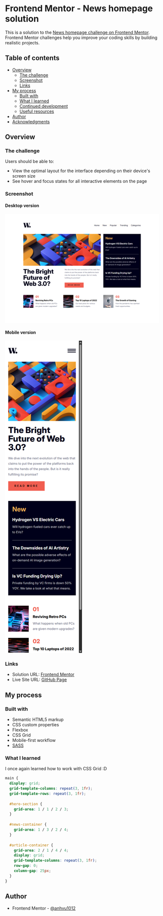 # Frontend Mentor - News homepage solution

This is a solution to the [News homepage challenge on Frontend Mentor](https://www.frontendmentor.io/challenges/news-homepage-H6SWTa1MFl). Frontend Mentor challenges help you improve your coding skills by building realistic projects.

## Table of contents

- [Overview](#overview)
  - [The challenge](#the-challenge)
  - [Screenshot](#screenshot)
  - [Links](#links)
- [My process](#my-process)
  - [Built with](#built-with)
  - [What I learned](#what-i-learned)
  - [Continued development](#continued-development)
  - [Useful resources](#useful-resources)
- [Author](#author)
- [Acknowledgments](#acknowledgments)

## Overview

### The challenge

Users should be able to:

- View the optimal layout for the interface depending on their device's screen size
- See hover and focus states for all interactive elements on the page

### Screenshot

#### Desktop version

![](solutions/desktop_version.png)

#### Mobile version

![](solutions/mobile_version.png)

### Links

- Solution URL: [Frontend Mentor](https://www.frontendmentor.io/solutions/news-homepage-DJPHHsOZPs)
- Live Site URL: [GitHub Page](https://anhvu1012.github.io/News-Homepage/)

## My process

### Built with

- Semantic HTML5 markup
- CSS custom properties
- Flexbox
- CSS Grid
- Mobile-first workflow
- [SASS](https://sass-lang.com/)

### What I learned

I once again learned how to work with CSS Grid :D

```css
main {
  display: grid;
  grid-template-columns: repeat(3, 1fr);
  grid-template-rows: repeat(3, 1fr);

  #hero-section {
    grid-area: 1 / 1 / 2 / 3;
  }

  #news-container {
    grid-area: 1 / 3 / 2 / 4;
  }

  #article-container {
    grid-area: 2 / 1 / 4 / 4;
    display: grid;
    grid-template-columns: repeat(3, 1fr);
    row-gap: 0;
    column-gap: 25px;
  }
}
```

## Author

- Frontend Mentor - [@anhvu1012](https://www.frontendmentor.io/profile/anhvu1012)
